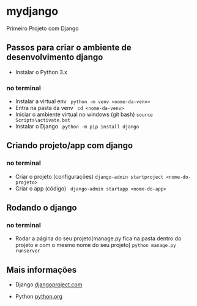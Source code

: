 # mydjango
Primeiro Projeto com Django

## Passos para criar o ambiente de desenvolvimento django

* Instalar o Python 3.x

### no terminal

* Instalar a virtual env
``` python -m venv <nome-da-venv>```
* Entra na pasta da venv
``` cd <nome-da-venv>```
* Iniciar o ambiente virtual no windows (git bash)
``` source Scripts\activate.bat ```
* Instalar o Django
``` python -m pip install django```

## Criando projeto/app com django

### no terminal

* Criar o projeto (configurações)
``` django-admin startproject <nome-do-projeto> ```
* Criar o app (código)
``` django-admin startapp <nome-do-app>```

## Rodando o django

### no terminal

* Rodar a página do seu projeto(manage.py fica na pasta dentro do projeto e com o mesmo nome do seu projeto)
```python manage.py runserver```

## Mais informações

* Django
[djangoproject.com](https://www.djangoproject.com/])

* Python
[python.org](https://www.python.org/)
